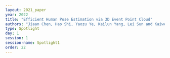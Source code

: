```yaml
---
layout: 2021_paper
year: 2022
title: "Efficient Human Pose Estimation via 3D Event Point Cloud"
authors: "Jiaan Chen, Hao Shi, Yaozu Ye, Kailun Yang, Lei Sun and Kaiwei Wang"
type: Spotlight
day: 1
session: 1
session-name: Spotlight1
order: 22
---
```

